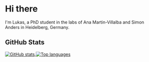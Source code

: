 
<!-- README.md is generated from README.Rmd. Please edit that file -->

# Hi there

I'm Lukas, a PhD student in the labs of Ana Martin-Villalba and Simon Anders in Heidelberg, Germany.

## GitHub Stats

<a href="https://github.com/LKremer/github-readme-stats">
<img align="center" src="https://github-readme-stats.vercel.app/api?username=LKremer&count_private=true&show_icons=true" alt="GitHub stats" />
</a> <a href="https://github.com/LKremer/github-readme-stats">
<img align="center" src="https://github-readme-stats.vercel.app/api/top-langs?username=LKremer&hide=html,ruby" alt= "Top languages" />
</a>
